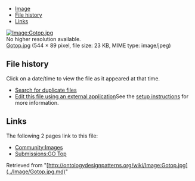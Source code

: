 * [Image](../Image/Gotop.jpg.md#file)
* [File history](../Image/Gotop.jpg.md#filehistory)
* [Links](../Image/Gotop.jpg.md#filelinks)

[![Image:Gotop.jpg](../../../images/d/da/Gotop.jpg)](../../../images/d/da/Gotop.jpg)  
No higher resolution available.  
[Gotop.jpg](../../../images/d/da/Gotop.jpg)‎ (544 × 89 pixel, file size: 23 KB, MIME type: image/jpeg)

## File history

Click on a date/time to view the file as it appeared at that time.



  
* [Search for duplicate files](http://ontologydesignpatterns.org/wiki/Special:FileDuplicateSearch/Gotop.jpg "Special:FileDuplicateSearch/Gotop.jpg")
* [Edit this file using an external application](http://ontologydesignpatterns.org/wiki/index.php?title=Image:Gotop.jpg&action=edit&externaledit=true&mode=file "Image:Gotop.jpg")See the [setup instructions](http://www.mediawiki.org/wiki/Manual:External_editors "http://www.mediawiki.org/wiki/Manual:External_editors") for more information.

## Links



The following 2 pages link to this file:


* [Community:Images](../Community/Images.md "Community:Images")
* [Submissions:GO Top](../Submissions/GO_Top.md "Submissions:GO Top")


Retrieved from "[http://ontologydesignpatterns.org/wiki/Image:Gotop.jpg](../Image/Gotop.jpg.md)"